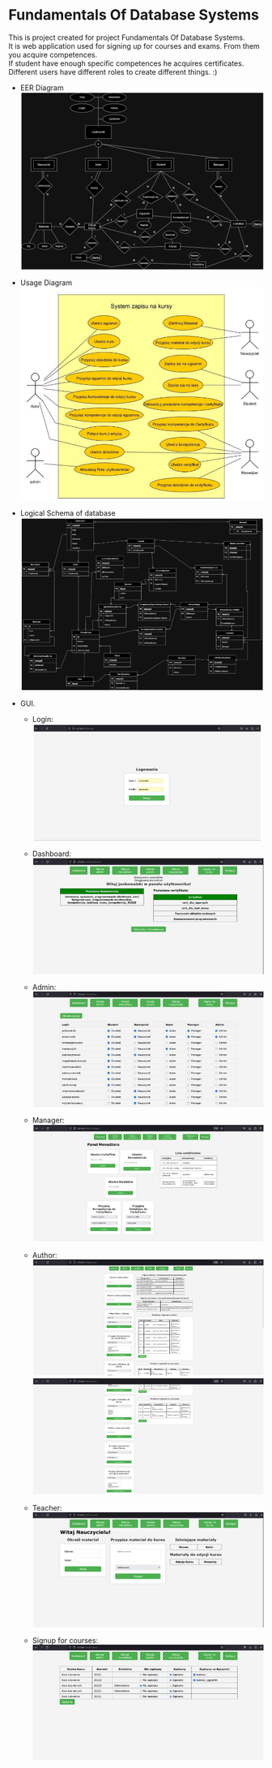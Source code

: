 # Fundamentals Of Database Systems
This is project created for project Fundamentals Of Database Systems.  
It is web application used for signing up for courses and exams.
From them you acquire competences.  
If student have enough specific competences he acquires certificates.  
Different users have different roles to create different things. :)

- EER Diagram
    ![img.png](img.png)

- Usage Diagram
    ![img_1.png](img_1.png)

- Logical Schema of database
    ![img_2.png](img_2.png)

- GUI.  
    - Login:
        ![img_3.png](img_3.png)
  
    - Dashboard:
        ![img_4.png](img_4.png)
  
    - Admin:
        ![img_5.png](img_5.png)
  
    - Manager:
        ![img_6.png](img_6.png)
  
    - Author:
        ![img_7.png](img_7.png)
  
    - Teacher:
        ![img_8.png](img_8.png)
  
    - Signup for courses:
        ![img_9.png](img_9.png)
    